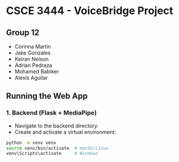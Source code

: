# CSCE 3444 - VoiceBridge Project

## Group 12

- Corinna Martin  
- Jake Gonzales  
- Keiran Nelson  
- Adrian Pedraza  
- Mohamed Babiker  
- Alexis Aguilar  

## Running the Web App

### 1. Backend (Flask + MediaPipe)

- Navigate to the backend directory.
- Create and activate a virtual environment:

```bash
python -m venv venv
source venv/bin/activate  # macOS/Linux
venv\Scripts\activate     # Windows
